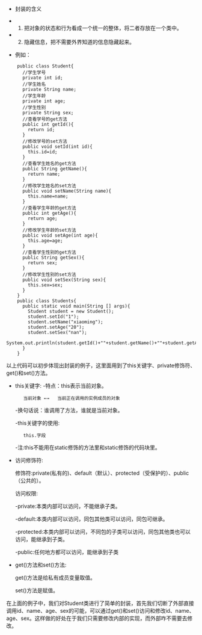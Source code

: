 - 封装的含义

 - 1. 把对象的状态和行为看成一个统一的整体，将二者存放在一个类中。

 - 2. 隐藏信息，把不需要外界知道的信息隐藏起来。


- 例如：

```
    public class Student{
      //学生学号
      private int id;
      //学生姓名
      private String name;
      //学生年龄
      private int age;
      //学生性别
      private String sex;
      //查看学号的get方法
      public int getId(){
        return id;
      }
      //修改学号的set方法
      public void setId(int id){
        this.id=id;
      }
      //查看学生姓名的get方法
      public String getName(){
        return name;
      }
      //修改学生姓名的set方法
      public void setName(String name){
        this.name=name;
      }
      //查看学生年龄的get方法
      public int getAge(){
        return age;
      }
      //修改学生年龄的set方法
      public void setAge(int age){
        this.age=age;
      }
      //查看学生性别的get方法
      public String getSex(){
        return sex;
      }
      //修改学生性别的set方法
      public void setSex(String sex){
        this.sex=sex;
      }
    }
    public class Students{
      public static void main(String [] args){
        Student student = new Student();
        student.setId("1");
        student.setName("xiaoming");
        student.setAge("20");
        student.setSex("nan");
        System.out.println(student.getId()+""+student.getName()+""+student.getAge()+""+student.getSex());
      }
    }
```
  以上代码可以初步体现出封装的例子，这里面用到了this关键字、private修饰符、get()和set()方法。
  
  
- this关键字:
         -特点：this表示当前对象。

         当前对象 ←→   当前正在调用的实例成员的对象

     -换句话说：谁调用了方法，谁就是当前对象。

     -this关键字的使用:

         this.字段

     -注:this不能用在static修饰的方法里和static修饰的代码块里。

-  访问修饰符:
   
    修饰符:private(私有的)、default（默认）、protected（受保护的）、public（公共的）。

    访问权限:

    -private:本类内部可以访问，不能继承子类。

    -default:本类内部可以访问，同包其他类可以访问，同包可继承。

    -protected:本类内部可以访问，不同包的子类可以访问，同包其他类也可以访问，能继承到子类。

    -public:任何地方都可以访问，能继承到子类  

 
-  get()方法和set()方法:
    
    get()方法是给私有成员变量取值。

    set()方法是赋值。

在上面的例子中，我们对Student类进行了简单的封装，首先我们切断了外部直接调用id、name、age、sex的可能，可以通过get()和set()访问和修改id、name、age、sex。这样做的好处在于我们只需要修改内部的实现，而外部咋不需要去修改。
 
 